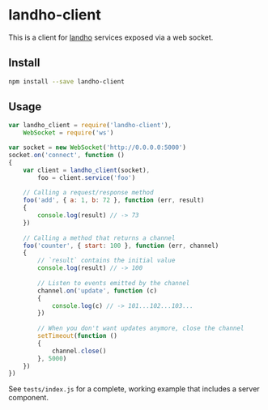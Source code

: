 # landho-client

This is a client for [landho](https://github.com/elishacook/landho) services exposed via a web socket.

## Install

```bash
npm install --save landho-client
```

## Usage

```js
var landho_client = require('landho-client'),
    WebSocket = require('ws')

var socket = new WebSocket('http://0.0.0.0:5000')
socket.on('connect', function ()
{
    var client = landho_client(socket),
        foo = client.service('foo')
    
    // Calling a request/response method
    foo('add', { a: 1, b: 72 }, function (err, result)
    {
        console.log(result) // -> 73
    })
    
    // Calling a method that returns a channel
    foo('counter', { start: 100 }, function (err, channel)
    {
        // `result` contains the initial value
        console.log(result) // -> 100
        
        // Listen to events emitted by the channel
        channel.on('update', function (c)
        {
            console.log(c) // -> 101...102...103...
        })
        
        // When you don't want updates anymore, close the channel
        setTimeout(function ()
        {
            channel.close()
        }, 5000)
    })
})
```

See `tests/index.js` for a complete, working example that includes a server component.